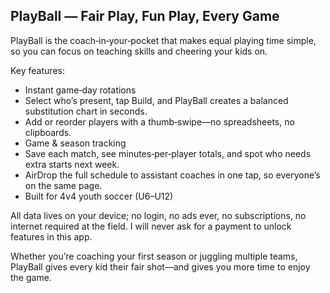 ## PlayBall — Fair Play, Fun Play, Every Game

PlayBall is the coach‑in‑your‑pocket that makes equal playing time simple, so you can focus on teaching skills and cheering your kids on.

Key features:
- Instant game‑day rotations
- Select who’s present, tap Build, and PlayBall creates a balanced substitution chart in seconds.
- Add or reorder players with a thumb‑swipe—no spreadsheets, no clipboards.
- Game & season tracking
- Save each match, see minutes‑per‑player totals, and spot who needs extra starts next week.
- AirDrop the full schedule to assistant coaches in one tap, so everyone’s on the same page.
- Built for 4v4 youth soccer (U6–U12)

All data lives on your device; no login, no ads ever, no subscriptions, no internet required at the field. I will never ask for a payment to unlock features in this app.

Whether you’re coaching your first season or juggling multiple teams, PlayBall gives every kid their fair shot—and gives you more time to enjoy the game.
